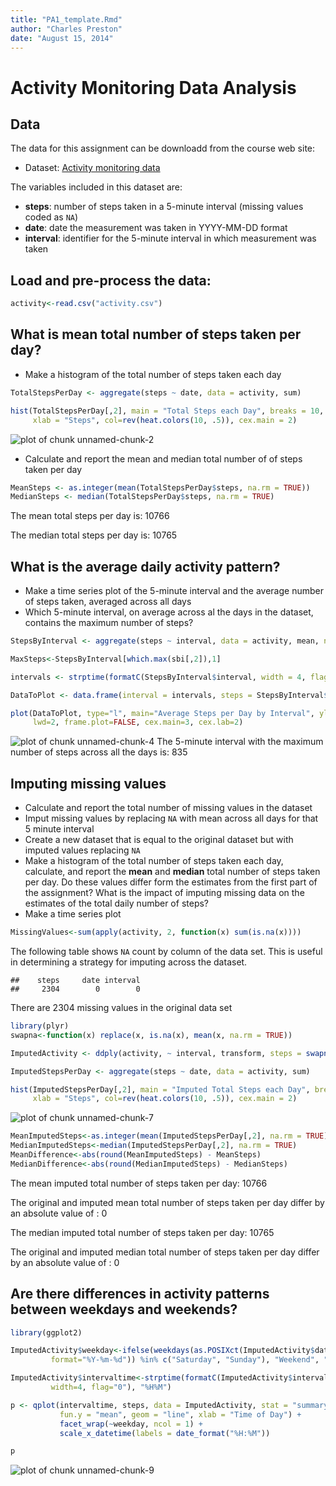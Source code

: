 ```yaml
---
title: "PA1_template.Rmd"
author: "Charles Preston"
date: "August 15, 2014"
---
```


Activity Monitoring Data Analysis
=================================



## Data

The data for this assignment can be downloadd from the course web site:

* Dataset: [Activity monitoring data](https://d396qusza40orc.cloudfront.net/repdata%2Fdata%2Factivity.zip)

The variables included in this dataset are:

* **steps**: number of steps taken in a 5-minute interval (missing values coded as `NA`)
* **date**: date the measurement was taken in YYYY-MM-DD format
* **interval**: identifier for the 5-minute interval in which measurement was taken


## Load and pre-process the data:

```r
activity<-read.csv("activity.csv")
```

## What is mean total number of steps taken per day?
* Make a histogram of the total number of steps taken each day

```r
TotalStepsPerDay <- aggregate(steps ~ date, data = activity, sum)

hist(TotalStepsPerDay[,2], main = "Total Steps each Day", breaks = 10, 
     xlab = "Steps", col=rev(heat.colors(10, .5)), cex.main = 2)
```

![plot of chunk unnamed-chunk-2](figure/unnamed-chunk-2.png) 

* Calculate and report the mean and median total number of of steps taken per day

```r
MeanSteps <- as.integer(mean(TotalStepsPerDay$steps, na.rm = TRUE))
MedianSteps <- median(TotalStepsPerDay$steps, na.rm = TRUE)
```
The mean total steps per day is: 10766

The median total steps per day is: 10765

## What is the average daily activity pattern?
* Make a time series plot of the 5-minute interval and the average number of steps taken, averaged across all days
* Which 5-minute interval, on average across al the days in the dataset, contains the maximum number of steps?


```r
StepsByInterval <- aggregate(steps ~ interval, data = activity, mean, na.rm = TRUE)

MaxSteps<-StepsByInterval[which.max(sbi[,2]),1]

intervals <- strptime(formatC(StepsByInterval$interval, width = 4, flag = "0"), "%H%M")

DataToPlot <- data.frame(interval = intervals, steps = StepsByInterval$steps)

plot(DataToPlot, type="l", main="Average Steps per Day by Interval", ylab="Steps", xlab="Interval", 
     lwd=2, frame.plot=FALSE, cex.main=3, cex.lab=2)
```

![plot of chunk unnamed-chunk-4](figure/unnamed-chunk-4.png) 
The 5-minute interval with the maximum number of steps across all the days is: 835


## Imputing missing values
* Calculate and report the total number of missing values in the dataset
* Imput missing values by replacing `NA` with mean across all days for that 5 minute interval
* Create a new dataset that is equal to the original dataset but with imputed values replacing `NA`
* Make a histogram of the total number of steps taken each day, calculate, and report the **mean** and **median** total number of steps taken per day. Do these values differ form the estimates from the first part of the assignment? What is the impact of imputing missing data on the estimates of the total daily number of steps?
* Make a time series plot


```r
MissingValues<-sum(apply(activity, 2, function(x) sum(is.na(x))))
```
The following table shows `NA` count by column of the data set. This is useful in determining a strategy for imputing across the dataset.

```
##    steps     date interval 
##     2304        0        0
```
There are 2304 missing values in the original data set


```r
library(plyr)
swapna<-function(x) replace(x, is.na(x), mean(x, na.rm = TRUE))

ImputedActivity <- ddply(activity, ~ interval, transform, steps = swapna(steps))

ImputedStepsPerDay <- aggregate(steps ~ date, data = activity, sum)

hist(ImputedStepsPerDay[,2], main = "Imputed Total Steps each Day", breaks = 10, 
     xlab = "Steps", col=rev(heat.colors(10, .5)), cex.main = 2)
```

![plot of chunk unnamed-chunk-7](figure/unnamed-chunk-7.png) 


```r
MeanImputedSteps<-as.integer(mean(ImputedStepsPerDay[,2], na.rm = TRUE))
MedianImputedSteps<-median(ImputedStepsPerDay[,2], na.rm = TRUE)
MeanDifference<-abs(round(MeanImputedSteps) - MeanSteps)
MedianDifference<-abs(round(MedianImputedSteps) - MedianSteps)
```

The mean imputed total number of steps taken per day: 10766

The original and imputed mean total number of steps taken per day differ by
an absolute value of : 0

The median imputed total number of steps taken per day: 10765

The original and imputed median total number of steps taken per day differ by
an absolute value of : 0

## Are there differences in activity patterns between weekdays and weekends?



```r
library(ggplot2)

ImputedActivity$weekday<-ifelse(weekdays(as.POSIXct(ImputedActivity$date, 
         format="%Y-%m-%d")) %in% c("Saturday", "Sunday"), "Weekend", "Weekday")

ImputedActivity$intervaltime<-strptime(formatC(ImputedActivity$interval, 
         width=4, flag="0"), "%H%M")

p <- qplot(intervaltime, steps, data = ImputedActivity, stat = "summary",
           fun.y = "mean", geom = "line", xlab = "Time of Day") +
           facet_wrap(~weekday, ncol = 1) + 
           scale_x_datetime(labels = date_format("%H:%M")) 

p
```

![plot of chunk unnamed-chunk-9](figure/unnamed-chunk-9.png) 
